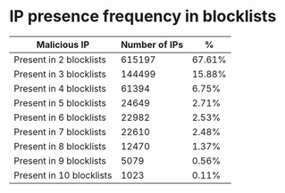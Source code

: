 # IP presence frequency in blocklists
| Malicious IP | Number of IPs | % |
|----|----|----|
| Present in 2 blocklists | 615197 | 67.61% |
| Present in 3 blocklists | 144499 | 15.88% |
| Present in 4 blocklists | 61394 | 6.75% |
| Present in 5 blocklists | 24649 | 2.71% |
| Present in 6 blocklists | 22982 | 2.53% |
| Present in 7 blocklists | 22610 | 2.48% |
| Present in 8 blocklists | 12470 | 1.37% |
| Present in 9 blocklists | 5079 | 0.56% |
| Present in 10 blocklists | 1023 | 0.11% |
